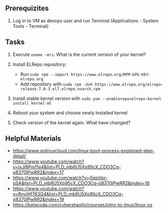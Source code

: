 ## Prerequizites

1. Log in to VM as devops user and run Terminal (Applications - System Tools - Terminal)

## Tasks

1. Execute `uname -mrs`. What is the current version of your kernel?

2. Install ELRepo repository:
    * Run `sudo rpm --import https://www.elrepo.org/RPM-GPG-KEY-elrepo.org`
    * Add repository with `sudo rpm -Uvh https://www.elrepo.org/elrepo-release-7.0-3.el7.elrepo.noarch.rpm`

3. Install stable kernel version with `sudo yum --enablerepo=elrepo-kernel install kernel-ml`

4. Reboot your system and choose newly installed kernel

5. Check version of the kernel again. What have changed?


## Helpful Materials
- https://www.golinuxcloud.com/linux-boot-process-explained-step-detail/
- https://www.youtube.com/watch?v=lxJI8Pmf1e4&list=PLD_mb6U5Xp95cX_CDO3Cg-p8370lPwRR2&index=17
- https://www.youtube.com/watch?v=j5ppVpr-qSA&list=PLD_mb6U5Xp95cX_CDO3Cg-p8370lPwRR2&index=18
- https://www.youtube.com/watch?v=RnviHf763Q4&list=PLD_mb6U5Xp95cX_CDO3Cg-p8370lPwRR2&index=19
- https://katacoda.com/cybershaolin/courses/intro-to-linux/linux-os

